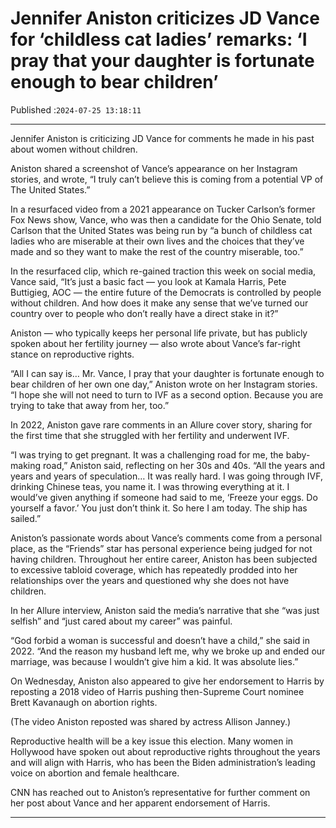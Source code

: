 # Jennifer Aniston criticizes JD Vance for ‘childless cat ladies’ remarks: ‘I pray that your daughter is fortunate enough to bear children’

Published :`2024-07-25 13:18:11`

---

Jennifer Aniston is criticizing JD Vance for comments he made in his past about women without children.

Aniston shared a screenshot of Vance’s appearance on her Instagram stories, and wrote, “I truly can’t believe this is coming from a potential VP of The United States.”

In a resurfaced video from a 2021 appearance on Tucker Carlson’s former Fox News show, Vance, who was then a candidate for the Ohio Senate, told Carlson that the United States was being run by “a bunch of childless cat ladies who are miserable at their own lives and the choices that they’ve made and so they want to make the rest of the country miserable, too.”

In the resurfaced clip, which re-gained traction this week on social media, Vance said, “It’s just a basic fact — you look at Kamala Harris, Pete Buttigieg, AOC — the entire future of the Democrats is controlled by people without children. And how does it make any sense that we’ve turned our country over to people who don’t really have a direct stake in it?”

Aniston — who typically keeps her personal life private, but has publicly spoken about her fertility journey — also wrote about Vance’s far-right stance on reproductive rights.

“All I can say is… Mr. Vance, I pray that your daughter is fortunate enough to bear children of her own one day,” Aniston wrote on her Instagram stories. “I hope she will not need to turn to IVF as a second option. Because you are trying to take that away from her, too.”

In 2022, Aniston gave rare comments in an Allure cover story, sharing for the first time that she struggled with her fertility and underwent IVF.

“I was trying to get pregnant. It was a challenging road for me, the baby-making road,” Aniston said, reflecting on her 30s and 40s. “All the years and years and years of speculation… It was really hard. I was going through IVF, drinking Chinese teas, you name it. I was throwing everything at it. I would’ve given anything if someone had said to me, ‘Freeze your eggs. Do yourself a favor.’ You just don’t think it. So here I am today. The ship has sailed.”

Aniston’s passionate words about Vance’s comments come from a personal place, as the “Friends” star has personal experience being judged for not having children. Throughout her entire career, Aniston has been subjected to excessive tabloid coverage, which has repeatedly prodded into her relationships over the years and questioned why she does not have children.

In her Allure interview, Aniston said the media’s narrative that she “was just selfish” and “just cared about my career” was painful.

“God forbid a woman is successful and doesn’t have a child,” she said in 2022. “And the reason my husband left me, why we broke up and ended our marriage, was because I wouldn’t give him a kid. It was absolute lies.”

On Wednesday, Aniston also appeared to give her endorsement to Harris by reposting a 2018 video of Harris pushing then-Supreme Court nominee Brett Kavanaugh on abortion rights.

(The video Aniston reposted was shared by actress Allison Janney.)

Reproductive health will be a key issue this election. Many women in Hollywood have spoken out about reproductive rights throughout the years and will align with Harris, who has been the Biden administration’s leading voice on abortion and female healthcare.

CNN has reached out to Aniston’s representative for further comment on her post about Vance and her apparent endorsement of Harris.

---

